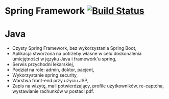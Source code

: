 # Spring Framework [![Build Status](https://ci.spring.io/api/v1/teams/spring-framework/pipelines/spring-framework-5.3.x/jobs/build/badge)](https://ci.spring.io/teams/spring-framework/pipelines/spring-framework-5.3.x?groups=Build")
# Java
- Czysty Spring Framework, bez wykorzystania Spring Boot,
- Aplikacja stworzona na potrzeby własne w celu doskonalenia umiejętności w języku Java i framework'u spring,
- Serwis przychodni lekarskiej,
- Podział na role: admin, doktor, pacjent,
- Wykorzystanie spring security,
- Warstwa front-end przy użyciu JSP,
- Zapis na wizytę, mail potwierdzający, profile użytkowników, re-captcha, wystawianie rachunków w postaci pdf.
